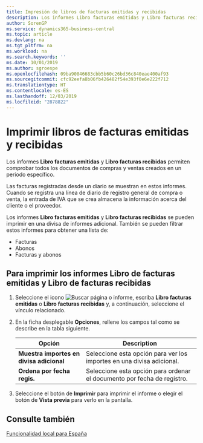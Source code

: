 ```yaml
---
title: Impresión de libros de facturas emitidas y recibidas
description: Los informes Libro facturas emitidas y Libro facturas recibidas permiten comprobar todos los documentos de compras y ventas creados en un periodo específico.
author: SorenGP
ms.service: dynamics365-business-central
ms.topic: article
ms.devlang: na
ms.tgt_pltfrm: na
ms.workload: na
ms.search.keywords: ''
ms.date: 10/01/2019
ms.author: sgroespe
ms.openlocfilehash: 09ba90046683cbb5b60c26bd36c840eae400af93
ms.sourcegitcommit: cfc92eefa8b06fb426482f54e393f0e6e222f712
ms.translationtype: HT
ms.contentlocale: es-ES
ms.lasthandoff: 12/03/2019
ms.locfileid: "2878822"
---
```

# <a name="print-sales-and-purchase-invoice-books"></a>Imprimir libros de facturas emitidas y recibidas
Los informes **Libro facturas emitidas** y **Libro facturas recibidas** permiten comprobar todos los documentos de compras y ventas creados en un periodo específico.  

Las facturas registradas desde un diario se muestran en estos informes. Cuando se registra una línea de diario de registro general de compra o venta, la entrada de IVA que se crea almacena la información acerca del cliente o el proveedor.  

Los informes **Libro facturas emitidas** y **Libro facturas recibidas** se pueden imprimir en una divisa de informes adicional. También se pueden filtrar estos informes para obtener una lista de:  

- Facturas  
- Abonos  
- Facturas y abonos  

## <a name="to-print-sales-invoice-book-and-purchase-invoice-book-reports"></a>Para imprimir los informes Libro de facturas emitidas y Libro de facturas recibidas  

1.  Seleccione el icono ![Buscar página o informe](../../media/ui-search/search_small.png "Icono Buscar página o informe"), escriba **Libro facturas emitidas** o **Libro facturas recibidas** y, a continuación, seleccione el vínculo relacionado.  
2.  En la ficha desplegable **Opciones**, rellene los campos tal como se describe en la tabla siguiente.  

    |Opción|Description|  
    |-------------------------------------|---------------------------------------|  
    |**Muestra importes en divisa adicional**|Seleccione esta opción para ver los importes en una divisa adicional.|  
    |**Ordena por fecha regis.**|Seleccione esta opción para ordenar el documento por fecha de registro.|  

3.  Seleccione el botón de **Imprimir** para imprimir el informe o elegir el botón de **Vista previa** para verlo en la pantalla.  

## <a name="see-also"></a>Consulte también  
 [Funcionalidad local para España](spain-local-functionality.md)
